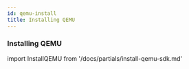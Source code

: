 ```yaml
---
id: qemu-install
title: Installing QEMU
---
```


### Installing QEMU

import InstallQEMU from '/docs/partials/install-qemu-sdk.md'

<InstallQEMU/>